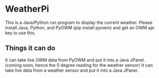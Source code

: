 # WeatherPi
This is a Java/Python run program to display the current weather. Please install Java, Python, and PyOWM (pip install pyowm) and get an OWM api key to use this.
## Things it can do
It can take live OWM data from PyOWM and put it into a Java JPanel.
(coming soon, hence the 0 degree reading for the weather sensor) It can take live data from a weather sensor and put it into a Java JPanel.
